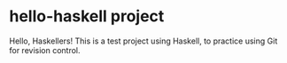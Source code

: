 # hello-haskell project

Hello, Haskellers!  This is a test project using Haskell, to practice using
Git for revision control.
